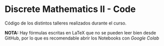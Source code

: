 # Discrete Mathematics II - Code
Código de los distintos talleres realizados durante el curso.

**NOTA:** Hay fórmulas escritas en LaTeX que no se pueden leer bien desde GitHub, por lo que es recomendable abrir los Notebooks con _Google Colab_
